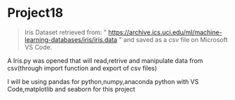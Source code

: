 # Project18

> Iris Dataset retrieved from: " https://archive.ics.uci.edu/ml/machine-learning-databases/iris/iris.data " and saved as a csv file on Microsoft VS Code.

A Iris.py was opened that will read,retrive and manipulate data from csv(through import function and export of csv files)

I will be using pandas for python,numpy,anaconda python with VS Code,matplotlib and seaborn for this project
